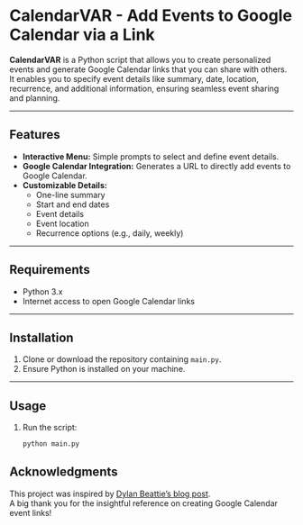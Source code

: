# CalendarVAR - Add Events to Google Calendar via a Link

**CalendarVAR** is a Python script that allows you to create personalized events and generate Google Calendar links that you can share with others. It enables you to specify event details like summary, date, location, recurrence, and additional information, ensuring seamless event sharing and planning.

---

## Features

- **Interactive Menu:** Simple prompts to select and define event details.
- **Google Calendar Integration:** Generates a URL to directly add events to Google Calendar.
- **Customizable Details:**
  - One-line summary
  - Start and end dates
  - Event details
  - Event location
  - Recurrence options (e.g., daily, weekly)

---

## Requirements

- Python 3.x
- Internet access to open Google Calendar links

---

## Installation

1. Clone or download the repository containing `main.py`.
2. Ensure Python is installed on your machine.

---

## Usage

1. Run the script:
   ```bash
   python main.py

## Acknowledgments

This project was inspired by [Dylan Beattie’s blog post](https://dylanbeattie.net/2021/01/12/adding-events-to-google-calendar-via-a-link.html).  
A big thank you for the insightful reference on creating Google Calendar event links!  
